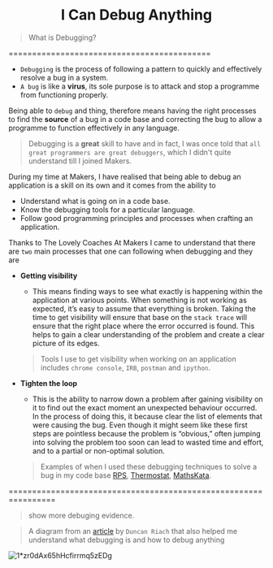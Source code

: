 <h1 align='center'>
  I Can Debug Anything
</h1>

> What is Debugging?

===========================================

- ``Debugging`` is the process of following a pattern to quickly and effectively resolve a bug in a system.
- ``A bug`` is like a **virus**, its sole purpose is to attack and stop a programme from functioning properly.

Being able to ``debug`` and thing, therefore means having the right processes to find the **source** of a bug in a code base and correcting the bug to allow a programme to function effectively in any language.

> Debugging is a **great** skill to have and in fact, I was once told that ``all great programmers are great debuggers``, which I didn't quite understand till I joined Makers.

During my time at Makers, I have realised that being able to debug an application is a skill on its own and it comes from the ability to

- Understand what is going on in a code base.
- Know the debugging tools for a particular language.
- Follow good programming principles and processes when crafting an application.

Thanks to The Lovely Coaches At Makers I came to understand that there are ``two`` main processes that one can following when debugging and they are
- **Getting visibility**
  - This means finding ways to see what exactly is happening within the application at various points.
  When something is not working as expected, it’s easy to assume that everything is broken. Taking the time to get visibility will ensure that base on the ``stack trace`` will ensure that the right place where the error occurred is found. This helps to gain a clear understanding of the problem and create a clear picture of its edges.

  > Tools I use to get visibility when working on an application includes ``chrome console``, ``IRB``, ``postman`` and ``ipython``.

- **Tighten the loop**
  - This is the ability to narrow down a problem after gaining visibility on it to find out the exact moment an unexpected behaviour occurred. In the process of doing this, it because clear the list of elements that were causing the bug. Even though it might seem like these first steps are pointless because the problem is “obvious,” often jumping into solving the problem too soon can lead to wasted time and effort, and to a partial or non-optimal solution.

  > Examples of when I used these debugging techniques to solve a bug in my code base [RPS](https://github.com/SarpongAbasimi/rps-challenge), [Thermostat](https://github.com/SarpongAbasimi/ThermostatJs), [MathsKata](https://medium.com/@1550707241489/javascript-math-sign-445cbf0127aa).

================================================================

> show more debuging evidence.

> A diagram from an [article](https://hackernoon.com/how-to-debug-any-problem-ac6f8a867fae) by ``Duncan Riach`` that also helped me understand what debugging is and how to debug anything

![1*zr0dAx65hHcfirrmq5zEDg](https://user-images.githubusercontent.com/37377831/58765536-eadf2c00-856b-11e9-9f80-27ea6a0f9b34.png)